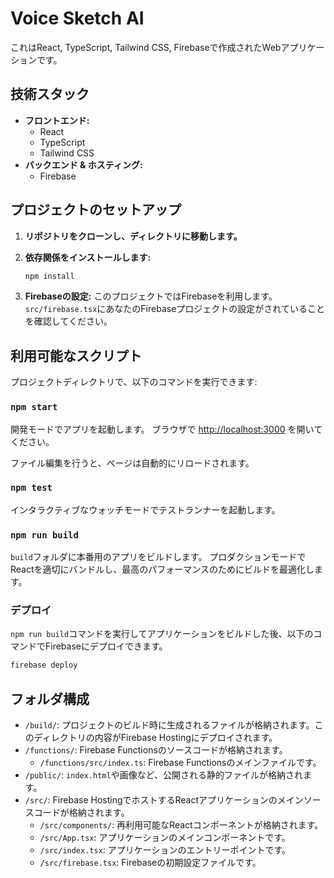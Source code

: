 # Voice Sketch AI

これはReact, TypeScript, Tailwind CSS, Firebaseで作成されたWebアプリケーションです。

## 技術スタック

*   **フロントエンド:**
    *   React
    *   TypeScript
    *   Tailwind CSS
*   **バックエンド & ホスティング:**
    *   Firebase

## プロジェクトのセットアップ

1.  **リポジトリをクローンし、ディレクトリに移動します。**

2.  **依存関係をインストールします:**
    ```sh
    npm install
    ```

3.  **Firebaseの設定:**
    このプロジェクトではFirebaseを利用します。`src/firebase.tsx`にあなたのFirebaseプロジェクトの設定がされていることを確認してください。

## 利用可能なスクリプト

プロジェクトディレクトリで、以下のコマンドを実行できます:

### `npm start`

開発モードでアプリを起動します。
ブラウザで [http://localhost:3000](http://localhost:3000) を開いてください。

ファイル編集を行うと、ページは自動的にリロードされます。

### `npm test`

インタラクティブなウォッチモードでテストランナーを起動します。

### `npm run build`

`build`フォルダに本番用のアプリをビルドします。
プロダクションモードでReactを適切にバンドルし、最高のパフォーマンスのためにビルドを最適化します。

### デプロイ

`npm run build`コマンドを実行してアプリケーションをビルドした後、以下のコマンドでFirebaseにデプロイできます。

```sh
firebase deploy
```

## フォルダ構成

*   `/build/`: プロジェクトのビルド時に生成されるファイルが格納されます。このディレクトリの内容がFirebase Hostingにデプロイされます。
*   `/functions/`: Firebase Functionsのソースコードが格納されます。
    *   `/functions/src/index.ts`: Firebase Functionsのメインファイルです。
*   `/public/`: `index.html`や画像など、公開される静的ファイルが格納されます。
*   `/src/`: Firebase HostingでホストするReactアプリケーションのメインソースコードが格納されます。
    *   `/src/components/`: 再利用可能なReactコンポーネントが格納されます。
    *   `/src/App.tsx`: アプリケーションのメインコンポーネントです。
    *   `/src/index.tsx`: アプリケーションのエントリーポイントです。
    *   `/src/firebase.tsx`: Firebaseの初期設定ファイルです。